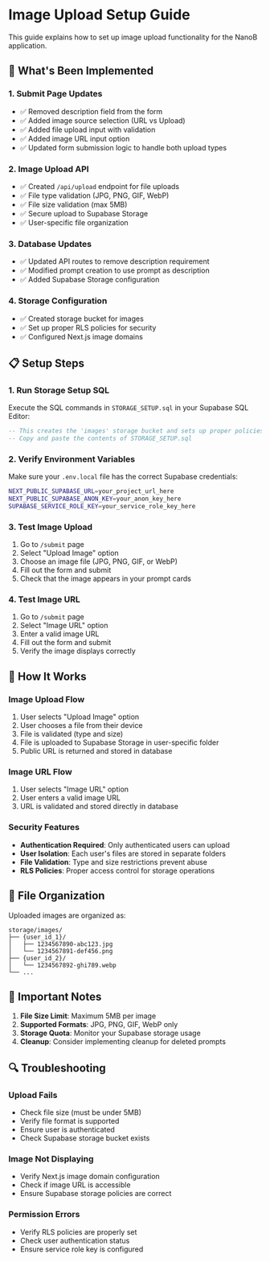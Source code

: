 # Image Upload Setup Guide

This guide explains how to set up image upload functionality for the NanoB application.

## 🎯 What's Been Implemented

### 1. **Submit Page Updates**
- ✅ Removed description field from the form
- ✅ Added image source selection (URL vs Upload)
- ✅ Added file upload input with validation
- ✅ Added image URL input option
- ✅ Updated form submission logic to handle both upload types

### 2. **Image Upload API**
- ✅ Created `/api/upload` endpoint for file uploads
- ✅ File type validation (JPG, PNG, GIF, WebP)
- ✅ File size validation (max 5MB)
- ✅ Secure upload to Supabase Storage
- ✅ User-specific file organization

### 3. **Database Updates**
- ✅ Updated API routes to remove description requirement
- ✅ Modified prompt creation to use prompt as description
- ✅ Added Supabase Storage configuration

### 4. **Storage Configuration**
- ✅ Created storage bucket for images
- ✅ Set up proper RLS policies for security
- ✅ Configured Next.js image domains

## 📋 Setup Steps

### 1. Run Storage Setup SQL

Execute the SQL commands in `STORAGE_SETUP.sql` in your Supabase SQL Editor:

```sql
-- This creates the 'images' storage bucket and sets up proper policies
-- Copy and paste the contents of STORAGE_SETUP.sql
```

### 2. Verify Environment Variables

Make sure your `.env.local` file has the correct Supabase credentials:

```bash
NEXT_PUBLIC_SUPABASE_URL=your_project_url_here
NEXT_PUBLIC_SUPABASE_ANON_KEY=your_anon_key_here
SUPABASE_SERVICE_ROLE_KEY=your_service_role_key_here
```

### 3. Test Image Upload

1. Go to `/submit` page
2. Select "Upload Image" option
3. Choose an image file (JPG, PNG, GIF, or WebP)
4. Fill out the form and submit
5. Check that the image appears in your prompt cards

### 4. Test Image URL

1. Go to `/submit` page
2. Select "Image URL" option
3. Enter a valid image URL
4. Fill out the form and submit
5. Verify the image displays correctly

## 🔧 How It Works

### Image Upload Flow
1. User selects "Upload Image" option
2. User chooses a file from their device
3. File is validated (type and size)
4. File is uploaded to Supabase Storage in user-specific folder
5. Public URL is returned and stored in database

### Image URL Flow
1. User selects "Image URL" option
2. User enters a valid image URL
3. URL is validated and stored directly in database

### Security Features
- **Authentication Required**: Only authenticated users can upload
- **User Isolation**: Each user's files are stored in separate folders
- **File Validation**: Type and size restrictions prevent abuse
- **RLS Policies**: Proper access control for storage operations

## 📁 File Organization

Uploaded images are organized as:
```
storage/images/
├── {user_id_1}/
│   ├── 1234567890-abc123.jpg
│   └── 1234567891-def456.png
├── {user_id_2}/
│   └── 1234567892-ghi789.webp
└── ...
```

## 🚨 Important Notes

1. **File Size Limit**: Maximum 5MB per image
2. **Supported Formats**: JPG, PNG, GIF, WebP only
3. **Storage Quota**: Monitor your Supabase storage usage
4. **Cleanup**: Consider implementing cleanup for deleted prompts

## 🔍 Troubleshooting

### Upload Fails
- Check file size (must be under 5MB)
- Verify file format is supported
- Ensure user is authenticated
- Check Supabase storage bucket exists

### Image Not Displaying
- Verify Next.js image domain configuration
- Check if image URL is accessible
- Ensure Supabase storage policies are correct

### Permission Errors
- Verify RLS policies are properly set
- Check user authentication status
- Ensure service role key is configured
